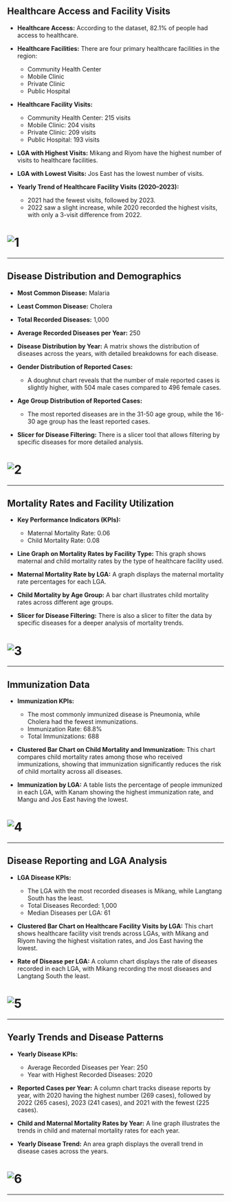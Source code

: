 ## Healthcare Access and Facility Visits
- **Healthcare Access:** According to the dataset, 82.1% of people had access to healthcare.  
- **Healthcare Facilities:** There are four primary healthcare facilities in the region:
  - Community Health Center
  - Mobile Clinic
  - Private Clinic
  - Public Hospital

- **Healthcare Facility Visits:**  
  - Community Health Center: 215 visits  
  - Mobile Clinic: 204 visits  
  - Private Clinic: 209 visits  
  - Public Hospital: 193 visits  

- **LGA with Highest Visits:** Mikang and Riyom have the highest number of visits to healthcare facilities.  
- **LGA with Lowest Visits:** Jos East has the lowest number of visits.

- **Yearly Trend of Healthcare Facility Visits (2020–2023):**  
  - 2021 had the fewest visits, followed by 2023.  
  - 2022 saw a slight increase, while 2020 recorded the highest visits, with only a 3-visit difference from 2022.

# ![1](https://github.com/user-attachments/assets/25fc3aaf-b4f0-4338-8117-ac9cfd825f9d)
---

## Disease Distribution and Demographics
- **Most Common Disease:** Malaria  
- **Least Common Disease:** Cholera  
- **Total Recorded Diseases:** 1,000  
- **Average Recorded Diseases per Year:** 250  

- **Disease Distribution by Year:** A matrix shows the distribution of diseases across the years, with detailed breakdowns for each disease.  
- **Gender Distribution of Reported Cases:**  
  - A doughnut chart reveals that the number of male reported cases is slightly higher, with 504 male cases compared to 496 female cases.  
- **Age Group Distribution of Reported Cases:**  
  - The most reported diseases are in the 31-50 age group, while the 16-30 age group has the least reported cases.

- **Slicer for Disease Filtering:** There is a slicer tool that allows filtering by specific diseases for more detailed analysis.

# ![2](https://github.com/user-attachments/assets/146dfd40-4b49-40a4-8f6b-cd57e37a96a6)
---

## Mortality Rates and Facility Utilization
- **Key Performance Indicators (KPIs):**  
  - Maternal Mortality Rate: 0.06  
  - Child Mortality Rate: 0.08  

- **Line Graph on Mortality Rates by Facility Type:** This graph shows maternal and child mortality rates by the type of healthcare facility used.  
- **Maternal Mortality Rate by LGA:** A graph displays the maternal mortality rate percentages for each LGA.  
- **Child Mortality by Age Group:** A bar chart illustrates child mortality rates across different age groups.

- **Slicer for Disease Filtering:** There is also a slicer to filter the data by specific diseases for a deeper analysis of mortality trends.

# ![3](https://github.com/user-attachments/assets/31edbdf9-946b-47f0-ba4b-f6decfcadf88)
---

## Immunization Data
- **Immunization KPIs:**  
  - The most commonly immunized disease is Pneumonia, while Cholera had the fewest immunizations.  
  - Immunization Rate: 68.8%  
  - Total Immunizations: 688  

- **Clustered Bar Chart on Child Mortality and Immunization:** This chart compares child mortality rates among those who received immunizations, showing that immunization significantly reduces the risk of child mortality across all diseases.

- **Immunization by LGA:** A table lists the percentage of people immunized in each LGA, with Kanam showing the highest immunization rate, and Mangu and Jos East having the lowest.

# ![4](https://github.com/user-attachments/assets/5cd6f8c7-231b-45ff-b6ef-83bea6988bed)
---

## Disease Reporting and LGA Analysis
- **LGA Disease KPIs:**  
  - The LGA with the most recorded diseases is Mikang, while Langtang South has the least.  
  - Total Diseases Recorded: 1,000  
  - Median Diseases per LGA: 61  

- **Clustered Bar Chart on Healthcare Facility Visits by LGA:** This chart shows healthcare facility visit trends across LGAs, with Mikang and Riyom having the highest visitation rates, and Jos East having the lowest.  

- **Rate of Disease per LGA:** A column chart displays the rate of diseases recorded in each LGA, with Mikang recording the most diseases and Langtang South the least.

# ![5](https://github.com/user-attachments/assets/0ec7fa84-9d2a-42ef-afe3-ab7ba52c8c74) 
---

## Yearly Trends and Disease Patterns
- **Yearly Disease KPIs:**  
  - Average Recorded Diseases per Year: 250  
  - Year with Highest Recorded Diseases: 2020  

- **Reported Cases per Year:** A column chart tracks disease reports by year, with 2020 having the highest number (269 cases), followed by 2022 (265 cases), 2023 (241 cases), and 2021 with the fewest (225 cases).

- **Child and Maternal Mortality Rates by Year:** A line graph illustrates the trends in child and maternal mortality rates for each year.  
- **Yearly Disease Trend:** An area graph displays the overall trend in disease cases across the years.

# ![6](https://github.com/user-attachments/assets/051f79c0-24ff-49fb-a56e-2798c8816b53)

---





